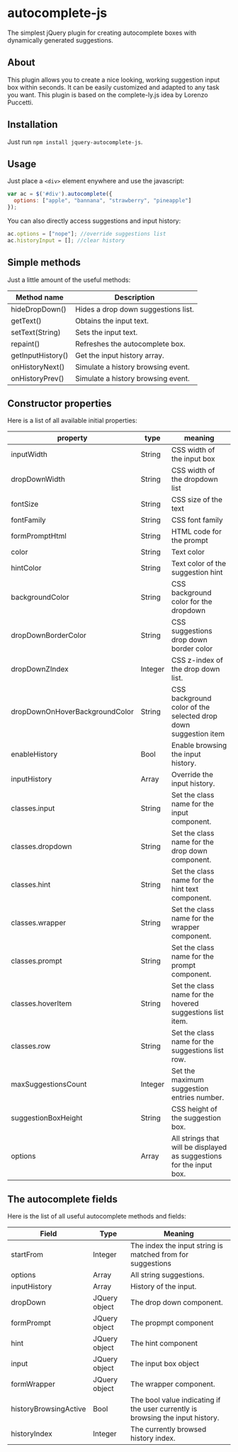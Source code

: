 # autocomplete-js
The simplest jQuery plugin for creating autocomplete boxes with dynamically generated suggestions.

## About
This plugin allows you to create a nice looking, working suggestion input box within seconds.
It can be easily customized and adapted to any task you want.
This plugin is based on the complete-ly.js idea by Lorenzo Puccetti.

## Installation

Just run `npm install jquery-autocomplete-js`.

## Usage
Just place a `<div>` element enywhere and use the javascript:

```javascript
var ac = $('#div').autocomplete({
  options: ["apple", "bannana", "strawberry", "pineapple"]
});
```

You can also directly access suggestions and input history:

```javascript
ac.options = ["nope"]; //override suggestions list
ac.historyInput = []; //clear history
```

## Simple methods

Just a little amount of the useful methods:

| Method name       | Description                                                                                        |
|-------------------|----------------------------------------------------------------------------------------------------|
| hideDropDown()    | Hides a drop down suggestions list.                                                                |
| getText()         | Obtains the input text.                                                                            |
| setText(String)   | Sets the input text.                                                                               |
| repaint()         | Refreshes the autocomplete box.                                                                    |
| getInputHistory() | Get the input history array.                                                                       |
| onHistoryNext()   | Simulate a history browsing event.                                                                 |
| onHistoryPrev()   | Simulate a history browsing event.                                                                 |


## Constructor properties

Here is a list of all available initial properties:

| property                       | type    | meaning                                                                     |
|--------------------------------|---------|-----------------------------------------------------------------------------|
| inputWidth                     | String  | CSS width of the input box                                                  |
| dropDownWidth                  | String  | CSS width of the dropdown list                                              |
| fontSize                       | String  | CSS size of the text                                                        |
| fontFamily                     | String  | CSS font family                                                             |
| formPromptHtml                 | String  | HTML code for the prompt                                                    |
| color                          | String  | Text color                                                                  |
| hintColor                      | String  | Text color of the suggestion hint                                           |
| backgroundColor                | String  | CSS background color for the dropdown                                       |
| dropDownBorderColor            | String  | CSS suggestions drop down border color                                      |
| dropDownZIndex                 | Integer | CSS z-index of the drop down list.                                          |
| dropDownOnHoverBackgroundColor | String  | CSS background color of the selected drop down suggestion item              |
| enableHistory                  | Bool    | Enable browsing the input history.                                          |
| inputHistory                   | Array   | Override the input history.                                                 |
| classes.input                  | String  | Set the class name for the input component.                                 |
| classes.dropdown               | String  | Set the class name for the drop down component.                             |
| classes.hint                   | String  | Set the class name for the hint text component.                             |
| classes.wrapper                | String  | Set the class name for the wrapper component.                               |
| classes.prompt                 | String  | Set the class name for the prompt component.                                |
| classes.hoverItem              | String  | Set the class name for the hovered suggestions list item.                   |
| classes.row                    | String  | Set the class name for the suggestions list row.                            |
| maxSuggestionsCount            | Integer | Set the maximum suggestion entries number.                                  |
| suggestionBoxHeight            | String  | CSS height of the suggestion box.                                           |
| options                        | Array   | All strings that will be displayed as suggestions for the input box.        |

## The autocomplete fields

Here is the list of all useful autocomplete methods and fields:

| Field                 | Type          | Meaning                                                                        |
|-----------------------|---------------|--------------------------------------------------------------------------------|
| startFrom             | Integer       | The index the input string is matched from for suggestions                     |
| options               | Array         | All string suggestions.                                                        |
| inputHistory          | Array         | History of the input.                                                          |
| dropDown              | JQuery object | The drop down component.                                                       |
| formPrompt            | JQuery object | The propmpt component                                                          |
| hint                  | JQuery object | The hint component                                                             |
| input                 | JQuery object | The input box object                                                           |
| formWrapper           | JQuery object | The wrapper component.                                                         |
| historyBrowsingActive | Bool          | The bool value indicating if the user currently is browsing the input history. |
| historyIndex          | Integer       | The currently browsed history index.                                           |
